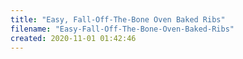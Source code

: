 ```yaml
---
title: "Easy, Fall-Off-The-Bone Oven Baked Ribs"
filename: "Easy-Fall-Off-The-Bone-Oven-Baked-Ribs"
created: 2020-11-01 01:42:46
---
```

